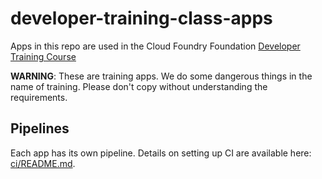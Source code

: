 # developer-training-class-apps

Apps in this repo are used in the Cloud Foundry Foundation [Developer Training Course](https://www.cloudfoundry.org/trainings/cloud-foundry-developers-2/)

**WARNING**: These are training apps. We do some dangerous things in the name of training. Please don't copy without understanding the requirements.

## Pipelines  

Each app has its own pipeline. Details on setting up CI are available here: [ci/README.md](ci/README.md).

